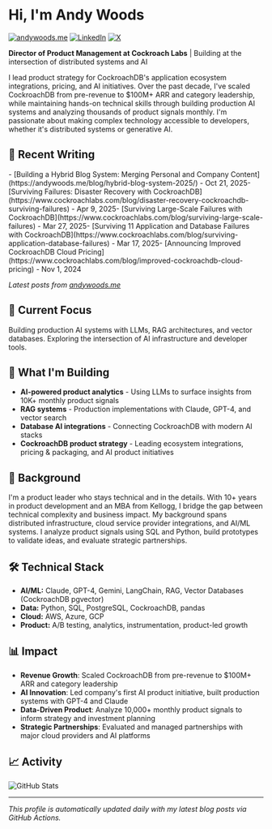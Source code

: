 # Hi, I'm Andy Woods

[![andywoods.me](https://img.shields.io/badge/andywoods.me-CC5500?style=flat&logo=astro&logoColor=white)](https://andywoods.me)
[![LinkedIn](https://img.shields.io/badge/LinkedIn-0A66C2?style=flat&logo=linkedin&logoColor=white)](https://www.linkedin.com/in/andrewscottwoods/)
[![X](https://img.shields.io/badge/X-000000?style=flat&logo=x&logoColor=white)](https://twitter.com/awoods187)

**Director of Product Management at Cockroach Labs** | Building at the intersection of distributed systems and AI

I lead product strategy for CockroachDB's application ecosystem integrations, pricing, and AI initiatives. Over the past decade, I've scaled CockroachDB from pre-revenue to $100M+ ARR and category leadership, while maintaining hands-on technical skills through building production AI systems and analyzing thousands of product signals monthly. I'm passionate about making complex technology accessible to developers, whether it's distributed systems or generative AI.

## 📝 Recent Writing

<!-- BLOG-POST-LIST:START -->- [Building a Hybrid Blog System: Merging Personal and Company Content](https://andywoods.me/blog/hybrid-blog-system-2025/) - Oct 21, 2025- [Surviving Failures: Disaster Recovery with CockroachDB](https://www.cockroachlabs.com/blog/disaster-recovery-cockroachdb-surviving-failures) - Apr 9, 2025- [Surviving Large-Scale Failures with CockroachDB](https://www.cockroachlabs.com/blog/surviving-large-scale-failures) - Mar 27, 2025- [Surviving 11 Application and Database Failures with CockroachDB](https://www.cockroachlabs.com/blog/surviving-application-database-failures) - Mar 17, 2025- [Announcing Improved CockroachDB Cloud Pricing](https://www.cockroachlabs.com/blog/improved-cockroachdb-cloud-pricing) - Nov 1, 2024<!-- BLOG-POST-LIST:END -->

*Latest posts from [andywoods.me](https://andywoods.me)*

## 🤖 Current Focus

Building production AI systems with LLMs, RAG architectures, and vector databases. Exploring the intersection of AI infrastructure and developer tools.

## 🚀 What I'm Building

- **AI-powered product analytics** - Using LLMs to surface insights from 10K+ monthly product signals
- **RAG systems** - Production implementations with Claude, GPT-4, and vector search
- **Database AI integrations** - Connecting CockroachDB with modern AI stacks
- **CockroachDB product strategy** - Leading ecosystem integrations, pricing & packaging, and AI product initiatives

## 💼 Background

I'm a product leader who stays technical and in the details. With 10+ years in product development and an MBA from Kellogg, I bridge the gap between technical complexity and business impact. My background spans distributed infrastructure, cloud service provider integrations, and AI/ML systems. I analyze product signals using SQL and Python, build prototypes to validate ideas, and evaluate strategic partnerships.

## 🛠️ Technical Stack

- **AI/ML:** Claude, GPT-4, Gemini, LangChain, RAG, Vector Databases (CockroachDB pgvector)
- **Data:** Python, SQL, PostgreSQL, CockroachDB, pandas
- **Cloud:** AWS, Azure, GCP
- **Product:** A/B testing, analytics, instrumentation, product-led growth

## 📊 Impact

- **Revenue Growth**: Scaled CockroachDB from pre-revenue to $100M+ ARR and category leadership
- **AI Innovation**: Led company's first AI product initiative, built production systems with GPT-4 and Claude
- **Data-Driven Product**: Analyze 10,000+ monthly product signals to inform strategy and investment planning
- **Strategic Partnerships**: Evaluated and managed partnerships with major cloud providers and AI platforms

## 📈 Activity

![GitHub Stats](https://github-readme-stats.vercel.app/api?username=awoods187&show_icons=true&theme=transparent&hide_border=true&hide=stars&show=reviews,prs_merged,prs_merged_percentage)

---

*This profile is automatically updated daily with my latest blog posts via GitHub Actions.*

